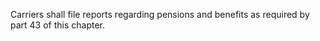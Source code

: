 Carriers shall file reports regarding pensions and benefits as required by part 43 of this chapter.

